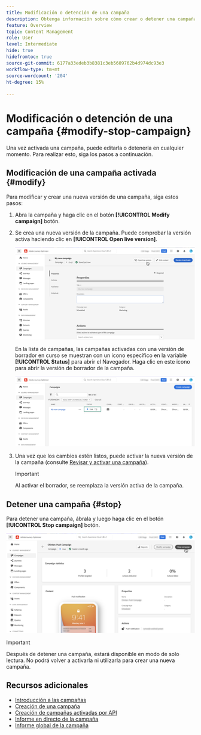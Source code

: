 ```yaml
---
title: Modificación o detención de una campaña
description: Obtenga información sobre cómo crear o detener una campaña activada en [!DNL Journey Optimizer]
feature: Overview
topic: Content Management
role: User
level: Intermediate
hide: true
hidefromtoc: true
source-git-commit: 6177a33edeb3b8381c3eb5609762b4d974dc93e3
workflow-type: tm+mt
source-wordcount: '204'
ht-degree: 15%

---
```



# Modificación o detención de una campaña {#modify-stop-campaign}

Una vez activada una campaña, puede editarla o detenerla en cualquier momento. Para realizar esto, siga los pasos a continuación.

## Modificación de una campaña activada {#modify}

Para modificar y crear una nueva versión de una campaña, siga estos pasos:

1. Abra la campaña y haga clic en el botón **[!UICONTROL Modify campaign]** botón.

1. Se crea una nueva versión de la campaña. Puede comprobar la versión activa haciendo clic en **[!UICONTROL Open live version]**.

   ![](assets/create-campaign-draft.png)

   En la lista de campañas, las campañas activadas con una versión de borrador en curso se muestran con un icono específico en la variable **[!UICONTROL Status]** para abrir el Navegador. Haga clic en este icono para abrir la versión de borrador de la campaña.

   ![](assets/create-campaign-edit-list.png)

1. Una vez que los cambios estén listos, puede activar la nueva versión de la campaña (consulte [Revisar y activar una campaña](create-campaign.md#review-activate)).

   >[!IMPORTANT]
   >
   >Al activar el borrador, se reemplaza la versión activa de la campaña.

## Detener una campaña {#stop}

Para detener una campaña, ábrala y luego haga clic en el botón **[!UICONTROL Stop campaign]** botón.

![](assets/create-campaign-stop.png)

>[!IMPORTANT]
>
>Después de detener una campaña, estará disponible en modo de solo lectura. No podrá volver a activarla ni utilizarla para crear una nueva campaña.

## Recursos adicionales

* [Introducción a las campañas](get-started-with-campaigns.md)
* [Creación de una campaña](create-campaign.md)
* [Creación de campañas activadas por API](api-triggered-campaigns.md)
* [Informe en directo de la campaña](campaign-live-report.md)
* [Informe global de la campaña](campaign-global-report.md)
